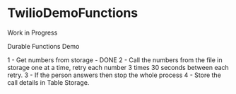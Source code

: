 # TwilioDemoFunctions

Work in Progress

Durable Functions Demo

1 - Get numbers from storage - DONE
2 - Call the numbers from the file in storage one at a time, retry each number 3 times 30 seconds between each retry.
3 - If the person answers then stop the whole process
4 - Store the call details in Table Storage.

